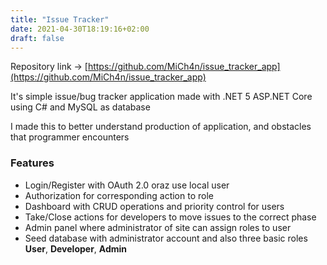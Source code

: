 ```yaml
---
title: "Issue Tracker"
date: 2021-04-30T18:19:16+02:00
draft: false
---
```

Repository link -> [https://github.com/MiCh4n/issue_tracker_app](https://github.com/MiCh4n/issue_tracker_app)

It's simple issue/bug tracker application made with .NET 5 ASP.NET Core using C# and MySQL as database

I made this to better understand production of application, and obstacles that programmer encounters
### Features
* Login/Register with OAuth 2.0 oraz use local user
* Authorization for corresponding action to role
* Dashboard with CRUD operations and priority control for users
* Take/Close actions for developers to move issues to the correct phase
* Admin panel where administrator of site can assign roles to user
* Seed database with administrator account and also three basic roles **User**, **Developer**, **Admin**